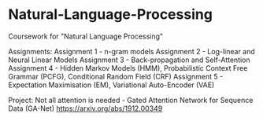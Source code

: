# Natural-Language-Processing

Coursework for "Natural Language Processing"

Assignments:
Assignment 1 - n-gram models
Assignment 2 - Log-linear and Neural Linear Models
Assignment 3 - Back-propagation and Self-Attention
Assignment 4 - Hidden Markov Models (HMM), Probabilistic Context Free Grammar (PCFG), Conditional Random Field (CRF)
Assignment 5 - Expectation Maximisation (EM), Variational Auto-Encoder (VAE)

Project:
Not all attention is needed - Gated Attention Network for Sequence Data (GA-Net)
https://arxiv.org/abs/1912.00349